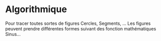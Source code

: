# Algorithmique
Pour tracer toutes sortes de figures
Cercles,
Segments,
...
Les figures peuvent prendre différentes formes suivant des fonction mathématiques
Sinus...
